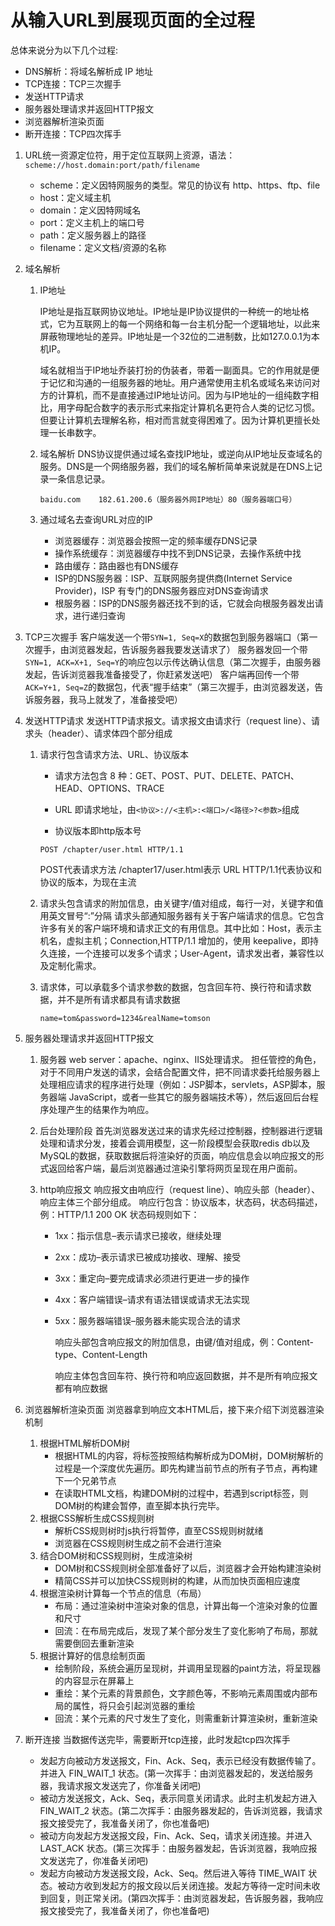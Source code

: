 # 从输入URL到展现页面的全过程

总体来说分为以下几个过程:

- DNS解析：将域名解析成 IP 地址
- TCP连接：TCP三次握手
- 发送HTTP请求
- 服务器处理请求并返回HTTP报文
- 浏览器解析渲染页面
- 断开连接：TCP四次挥手

1. URL统一资源定位符，用于定位互联网上资源，语法：`scheme://host.domain:port/path/filename`

    - scheme：定义因特网服务的类型。常见的协议有 http、https、ftp、file
    - host：定义域主机
    - domain：定义因特网域名
    - port：定义主机上的端口号
    - path：定义服务器上的路径
    - filename：定义文档/资源的名称
    
2. 域名解析

    1. IP地址

       IP地址是指互联网协议地址。IP地址是IP协议提供的一种统一的地址格式，它为互联网上的每一个网络和每一台主机分配一个逻辑地址，以此来屏蔽物理地址的差异。IP地址是一个32位的二进制数，比如127.0.0.1为本机IP。

       域名就相当于IP地址乔装打扮的伪装者，带着一副面具。它的作用就是便于记忆和沟通的一组服务器的地址。用户通常使用主机名或域名来访问对方的计算机，而不是直接通过IP地址访问。因为与IP地址的一组纯数字相比，用字母配合数字的表示形式来指定计算机名更符合人类的记忆习惯。但要让计算机去理解名称，相对而言就变得困难了。因为计算机更擅长处理一长串数字。

    2. 域名解析
       DNS协议提供通过域名查找IP地址，或逆向从IP地址反查域名的服务。DNS是一个网络服务器，我们的域名解析简单来说就是在DNS上记录一条信息记录。

       ```
       baidu.com    182.61.200.6（服务器外网IP地址）80（服务器端口号）
       ```
       
    3. 通过域名去查询URL对应的IP
       
       - 浏览器缓存：浏览器会按照一定的频率缓存DNS记录
       - 操作系统缓存：浏览器缓存中找不到DNS记录，去操作系统中找
       - 路由缓存：路由器也有DNS缓存
       - ISP的DNS服务器：ISP、互联网服务提供商(Internet Service Provider)，ISP 有专门的DNS服务器应对DNS查询请求
       - 根服务器：ISP的DNS服务器还找不到的话，它就会向根服务器发出请求，进行递归查询

3. TCP三次握手
    客户端发送一个带`SYN=1, Seq=X`的数据包到服务器端口（第一次握手，由浏览器发起，告诉服务器我要发送请求了）
    服务器发回一个带`SYN=1, ACK=X+1, Seq=Y`的响应包以示传达确认信息（第二次握手，由服务器发起，告诉浏览器我准备接受了，你赶紧发送吧）
    客户端再回传一个带`ACK=Y+1, Seq=Z`的数据包，代表“握手结束”（第三次握手，由浏览器发送，告诉服务器，我马上就发了，准备接受吧）

4. 发送HTTP请求
   发送HTTP请求报文。请求报文由请求行（request line）、请求头（header）、请求体四个部分组成
    1. 请求行包含请求方法、URL、协议版本
       - 请求方法包含 8 种：GET、POST、PUT、DELETE、PATCH、HEAD、OPTIONS、TRACE
       
       - URL 即请求地址，由`<协议>://<主机>:<端口>/<路径>?<参数>`组成
       
       - 协议版本即http版本号
       
       ```
       POST /chapter/user.html HTTP/1.1
       ```
       POST代表请求方法
       /chapter17/user.html表示 URL
       HTTP/1.1代表协议和协议的版本，为现在主流
    2. 请求头包含请求的附加信息，由关键字/值对组成，每行一对，关键字和值用英文冒号“:”分隔
       请求头部通知服务器有关于客户端请求的信息。它包含许多有关的客户端环境和请求正文的有用信息。其中比如：Host，表示主机名，虚拟主机；Connection,HTTP/1.1 增加的，使用 keepalive，即持久连接，一个连接可以发多个请求；User-Agent，请求发出者，兼容性以及定制化需求。
    3. 请求体，可以承载多个请求参数的数据，包含回车符、换行符和请求数据，并不是所有请求都具有请求数据
       ```
       name=tom&password=1234&realName=tomson
       ```
5. 服务器处理请求并返回HTTP报文
    1. 服务器
       web server：apache、nginx、IIS处理请求。
       担任管控的角色，对于不同用户发送的请求，会结合配置文件，把不同请求委托给服务器上处理相应请求的程序进行处理（例如：JSP脚本，servlets，ASP脚本，服务器端 JavaScript，或者一些其它的服务器端技术等），然后返回后台程序处理产生的结果作为响应。
    2. 后台处理阶段
       首先浏览器发送过来的请求先经过控制器，控制器进行逻辑处理和请求分发，接着会调用模型，这一阶段模型会获取redis db以及MySQL的数据，获取数据后将渲染好的页面，响应信息会以响应报文的形式返回给客户端，最后浏览器通过渲染引擎将网页呈现在用户面前。
    3. http响应报文
       响应报文由响应行（request line）、响应头部（header）、响应主体三个部分组成。
       响应行包含：协议版本，状态码，状态码描述，例：HTTP/1.1 200 OK
       状态码规则如下：
       
       - 1xx：指示信息–表示请求已接收，继续处理
       
       - 2xx：成功–表示请求已被成功接收、理解、接受
       
       - 3xx：重定向–要完成请求必须进行更进一步的操作
       
       - 4xx：客户端错误–请求有语法错误或请求无法实现
       
       - 5xx：服务器端错误–服务器未能实现合法的请求
       
         响应头部包含响应报文的附加信息，由键/值对组成，例：Content-type、Content-Length
       
         响应主体包含回车符、换行符和响应返回数据，并不是所有响应报文都有响应数据
6. 浏览器解析渲染页面
   浏览器拿到响应文本HTML后，接下来介绍下浏览器渲染机制
    1. 根据HTML解析DOM树
       - 根据HTML的内容，将标签按照结构解析成为DOM树，DOM树解析的过程是一个深度优先遍历。即先构建当前节点的所有子节点，再构建下一个兄弟节点
       - 在读取HTML文档，构建DOM树的过程中，若遇到script标签，则DOM树的构建会暂停，直至脚本执行完毕。
    2. 根据CSS解析生成CSS规则树
       - 解析CSS规则树时js执行将暂停，直至CSS规则树就绪
       - 浏览器在CSS规则树生成之前不会进行渲染
    3. 结合DOM树和CSS规则树，生成渲染树
       - DOM树和CSS规则树全部准备好了以后，浏览器才会开始构建渲染树
       - 精简CSS并可以加快CSS规则树的构建，从而加快页面相应速度
    4. 根据渲染树计算每一个节点的信息（布局）
       - 布局：通过渲染树中渲染对象的信息，计算出每一个渲染对象的位置和尺寸
       - 回流：在布局完成后，发现了某个部分发生了变化影响了布局，那就需要倒回去重新渲染
    5. 根据计算好的信息绘制页面
       - 绘制阶段，系统会遍历呈现树，并调用呈现器的paint方法，将呈现器的内容显示在屏幕上
       - 重绘：某个元素的背景颜色，文字颜色等，不影响元素周围或内部布局的属性，将只会引起浏览器的重绘
       - 回流：某个元素的尺寸发生了变化，则需重新计算渲染树，重新渲染
7. 断开连接
    当数据传送完毕，需要断开tcp连接，此时发起tcp四次挥手
    - 发起方向被动方发送报文，Fin、Ack、Seq，表示已经没有数据传输了。并进入 FIN_WAIT_1 状态。(第一次挥手：由浏览器发起的，发送给服务器，我请求报文发送完了，你准备关闭吧)
    - 被动方发送报文，Ack、Seq，表示同意关闭请求。此时主机发起方进入 FIN_WAIT_2 状态。(第二次挥手：由服务器发起的，告诉浏览器，我请求报文接受完了，我准备关闭了，你也准备吧)
    - 被动方向发起方发送报文段，Fin、Ack、Seq，请求关闭连接。并进入 LAST_ACK 状态。(第三次挥手：由服务器发起，告诉浏览器，我响应报文发送完了，你准备关闭吧)
    - 发起方向被动方发送报文段，Ack、Seq。然后进入等待 TIME_WAIT 状态。被动方收到发起方的报文段以后关闭连接。发起方等待一定时间未收到回复，则正常关闭。(第四次挥手：由浏览器发起，告诉服务器，我响应报文接受完了，我准备关闭了，你也准备吧)









































